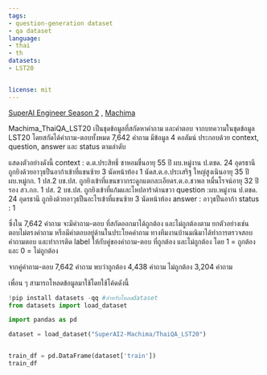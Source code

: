 ```yaml
---
tags:
- question-generation dataset
- qa dataset
language: 
- thai
- th
datasets:
- LST20


license: mit
---
```

[SuperAI Engineer Season 2](https://superai.aiat.or.th/) , [Machima](https://machchima.superai.me/)

Machima_ThaiQA_LST20 เป็นชุดข้อมูลที่สกัดหาคำถาม และคำตอบ จากบทความในชุดข้อมูล LST20 โดยสกัดได้คำถาม-ตอบทั้งหมด 7,642 คำถาม มีข้อมูล 4 คอลัมน์ ประกอบด้วย context, question, answer และ status ตามลำดับ

แสดงตัวอย่างดังนี้
context : ด.ต.ประสิทธิ์ ชาหอมชื่นอายุ 55 ปี ผบ.หมู่งาน ป.ตชด. 24 อุดรธานีถูกยิงด้วยอาวุธปืนอาก้าเข้าที่แขนซ้าย 3 นัดหน้าท้อง 1 นัดส.ต.อ.ประเสริฐ ใหญ่สูงเนินอายุ 35 ปี ผบ.หมู่กก. 1 ปส.2 บช.ปส. ถูกยิงเข้าที่แขนขวากระดูกแตกละเอียดร.ต.อ.ชวพล หมื่นโรจน์อายุ 32 ปีรอง สว.กก. 1 ปส. 2 บช.ปส. ถูกยิงเข้าที่แก้มและไหปลาร้าด้านขวา
question :ผบ.หมู่งาน ป.ตชด. 24 อุดรธานี ถูกยิงด้วยอาวุธปืนอะไรเข้าที่แขนซ้าย 3 นัดหน้าท้อง 
answer : อาวุธปืนอาก้า
status : 1

ซึ่งใน 7,642 คำถาม จะมีคำถาม-ตอบ ที่สกัดออกมาได้ถูกต้อง และไม่ถูกต้องตาม ยกตัวอย่างเช่น ตอบไม่ตรงคำถาม หรือมีคำตอบอยู่ด้านในประโยคคำถาม 
ทางทีมงานบ้านมณิมาได้ทำการตรวจสอบคำถามตอบ และทำการติด label ให้กับคู่ของคำถาม-ตอบ ที่ถูกต้อง และไม่ถูกต้อง โดย 1 = ถูกต้อง และ 0 = ไม่ถูกต้อง

จากคู่คำถาม-ตอบ    7,642 คำถาม
พบว่าถูกต้อง        4,438 คำถาม
ไม่ถูกต้อง          3,204 คำถาม

เพื่อน ๆ สามารถโหลดข้อมูลมาใช้โดยใช้โค้ดดังนี้
```python
!pip install datasets -qq #สำหรับโหลดdataset
from datasets import load_dataset

import pandas as pd

dataset = load_dataset("SuperAI2-Machima/ThaiQA_LST20")


train_df = pd.DataFrame(dataset['train'])
train_df
```